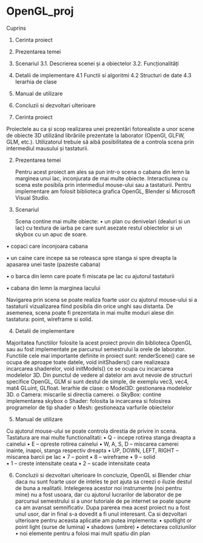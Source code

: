 # OpenGL_proj
Cuprins


1.	Cerinta proiect
2.	Prezentarea temei
3. Scenariul
3.1. Descrierea scenei și a obiectelor
3.2. Funcționalități
4. Detalii de implementare
	4.1 Functii si algoritmi
	4.2 Structuri de date
	4.3 Ierarhia de clase 
5. Manual de utilizare
6. Concluzii si dezvoltari ulterioare

1. Cerinta proiect

Proiectele au ca și scop realizarea unei prezentări fotorealiste a unor scene de obiecte 3D utilizând librăriile prezentate la laborator (OpenGl, GLFW, GLM, etc.). Utilizatorul trebuie să aibă posibilitatea de a controla scena prin intermediul mausului și tastaturii.

2. Prezentarea temei
	
	Pentru acest proiect am ales sa pun intr-o scena o cabana din lemn la marginea unui lac, inconjurata de mai multe obiecte. Interactiunea cu scena este posibila prin intermediul mouse-ului sau a tastaturii. Pentru implementare am folosit biblioteca grafica OpenGL, Blender si Microsoft Visual Studio.  

3. Scenariul

	Scena contine mai multe obiecte:
•	un plan cu denivelari (dealuri si un lac) cu textura de iarba pe care sunt asezate restul obiectelor si un skybox cu un apuc de soare.


•	copaci care inconjoara cabana


•	un caine care incepe sa se roteasca spre stanga si spre dreapta la apasarea unei taste (pazeste cabana)


•	o barca din lemn care poate fi miscata pe lac cu ajutorul tastaturii


•	cabana din lemn la marginea lacului

Navigarea prin scena se poate realiza foarte usor cu ajutorul mouse-ului si a tastaturii vizualizarea fiind posibila din orice unghi sau distanta. De asemenea, scena poate fi prezentata in mai multe moduri alese din tastatura: point, wireframe si solid.

4. Detalii de implementare

Majoritatea functiilor folosite la acest proiect provin din biblioteca OpenGL sau au fost implementate pe parcursul semestrului la orele de laborator. Functiile cele mai importante definite in proiect sunt: renderScene() care se ocupa de aproape toate datele, void initShaders() care realizeaza incarcarea shaderelor, void initModels() ce se ocupa cu incarcarea modelelor 3D.
Din punctul de vedere al datelor am avut nevoie de structuri specifice OpenGL, GLM si sunt destul de simple, de exemplu vec3, vec4, mat4 GLuint, GLfloat.
Ierarhie de clase:
o	Model3D: gestionarea modelelor 3D.
o	Camera: miscarile si directia camerei.
o	SkyBox: contine implementarea skybox
o	Shader: folosita la incarcarea si folosirea programelor de tip shader
o	Mesh: gestioneaza varfurile obiectelor







5. Manual de utilizare

Cu ajutorul mouse-ului se poate controla direstia de privire in scena.
Tastatura are mai multe functionalitati:
•	Q - incepe rotirea stanga dreapta a cainelui
•	E – opreste rotirea cainelui
•	W, A, S, D – miscarea camerei inainte, inapoi, stanga respectiv dreapta
•	UP, DOWN, LEFT, RIGHT – miscarea barcii pe lac
•	7 – point 
•	8 – wireframe
•	9 – solid    
•	1 – creste intensitate ceata
•	2 – scade intensitate ceata

6. Concluzii si dezvoltari ulterioare
In concluzie, OpenGL si Blender chiar daca nu sunt foarte usor de inteles te pot ajuta sa creezi o iluzie destul de buna a realitatii. Intelegerea acestor noi instrumente (noi pentru mine) nu a fost usoara, dar cu ajutorul lucrarilor de laborator de pe parcursul semestrului si a unor tutoriale de pe internet se poate spune ca am avansat semnificativ. Dupa parerea mea acest proiect nu a fost unul usor, dar in final s-a dovedit a fi unul interesant.
Ca si dezvoltari ulterioare pentru aceasta aplicatie am putea implementa:
•	spotlight or point light (surse de lumina)
•	shadows (umbre)
•	detectarea coliziunilor
•	noi elemente pentru a folosi mai mult spatiu din plan

